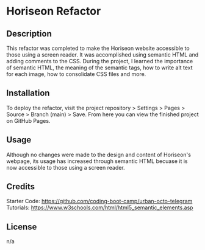 # Horiseon Refactor

## Description

This refactor was completed to make the Horiseon website accessible to those using a screen reader. It was accomplished using semantic HTML and adding comments to the CSS. During the project, I learned the importance of semantic HTML, the meaning of the semantic tags, how to write alt text for each image, how to consolidate CSS files and more.

## Installation

To deploy the refactor, visit the project repository > Settings > Pages > Source > Branch (main) > Save. From here you can view the finished project on GitHub Pages.

## Usage

Although no changes were made to the design and content of Horiseon's webpage, its usage has increased through semantic HTML becuase it is now accessible to those using a screen reader. 

## Credits

Starter Code: https://github.com/coding-boot-camp/urban-octo-telegram
Tutorials: https://www.w3schools.com/html/html5_semantic_elements.asp

## License

n/a